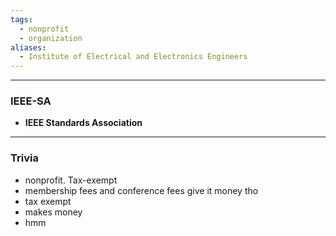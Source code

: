 ```yaml
---
tags:
  - nonprofit
  - organization
aliases:
  - Institute of Electrical and Electronics Engineers
---
```

---

### IEEE-SA

- **IEEE Standards Association**

---

### Trivia

- nonprofit. Tax-exempt
- membership fees and conference fees give it money tho
- tax exempt
- makes money
- hmm